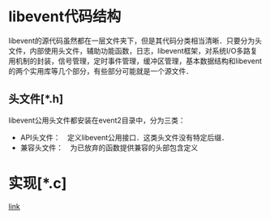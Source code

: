 # libevent代码结构
libevent的源代码虽然都在一层文件夹下，但是其代码分类相当清晰．只要分为头文件，内部使用头文件，辅助功能函数，日志，libevent框架，对系统I/O多路复用机制的封装，信号管理，定时事件管理，缓冲区管理，基本数据结构和libevent的两个实用库等几个部分，有些部分可能就是一个源文件．

## 头文件[*.h]
libevent公用头文件都安装在event2目录中，分为三类：
* API头文件：　定义libevent公用接口．这类头文件没有特定后缀．
* 兼容头文件：　为已放弃的函数提供兼容的头部包含定义

# 实现[*.c]

[link](http://www.cnblogs.com/hustcat/archive/2010/08/31/1814022.html)